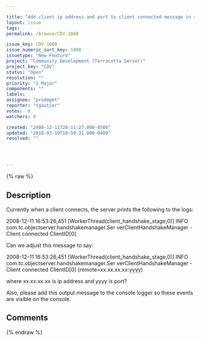 ```yaml
---

title: "Add client ip address and port to client connected message in server"
layout: issue
tags: 
permalink: /browse/CDV-1080

issue_key: CDV-1080
issue_numeric_sort_key: 1080
issuetype: "New Feature"
project: "Community Development (Terracotta Server)"
project_key: "CDV"
status: "Open"
resolution: ""
priority: "2 Major"
components: ""
labels: 
assignee: "prodmgmt"
reporter: "tgautier"
votes:  0
watchers: 0

created: "2008-12-11T20:11:27.000-0500"
updated: "2010-03-19T18:59:31.000-0400"
resolved: ""




---
```


{% raw %}

## Description

<div markdown="1" class="description">

Currently when a client connects, the server prints the following to the logs:

2008-12-11 16:53:26,451 [WorkerThread(client\_handshake\_stage,0)] INFO com.tc.objectserver.handshakemanager.Ser
verClientHandshakeManager - Client connected ClientID[0]

Can we adjust this message to say:

2008-12-11 16:53:26,451 [WorkerThread(client\_handshake\_stage,0)] INFO com.tc.objectserver.handshakemanager.Ser
verClientHandshakeManager - Client connected ClientID[0] (remote=xx.xx.xx.xx:yyyy)

where xx.xx.xx.xx is ip address and yyyy is port?

Also, please add this output message to the console logger so these events are visible on the console.



</div>

## Comments



{% endraw %}
